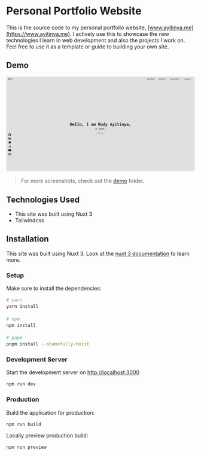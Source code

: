 # Personal Portfolio Website

This is the source code to my personal portfolio website, [www.ayitinya.me](https://www.ayitinya.me). I actively use this to showcase the new technologies I learn in web development and also the projects I work on. Feel free to use it as a template or guide to building your own site.

## Demo

![Landing Page](demo/hero.png)
> For more screenshots, check out the [demo](demo) folder.

## Technologies Used

- This site was built using Nuxt 3
- Tailwindcss

## Installation

This site was built using Nuxt 3.
Look at the [nuxt 3 documentation](https://v3.nuxtjs.org) to learn more.

### Setup

Make sure to install the dependencies:

```bash
# yarn
yarn install

# npm
npm install

# pnpm
pnpm install --shamefully-hoist
```

### Development Server

Start the development server on <http://localhost:3000>

```bash
npm run dev
```

### Production

Build the application for production:

```bash
npm run build
```

Locally preview production build:

```bash
npm run preview
```
